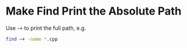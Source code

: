 # Make Find Print the Absolute Path

Use `~+` to print the full path, e.g.

```bash
find ~+ -name *.cpp
```

